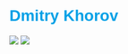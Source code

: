  <h1 style="font-family: Arial,serif ; color: #00a1e6">Dmitry Khorov</h1>

<img src="https://lambent-pie-10abd7.netlify.app/u.jpg" onclick="window.open(https://github.com/DKhorov/SQH)">
<img src="https://lambent-pie-10abd7.netlify.app/panelcode.jpg">
